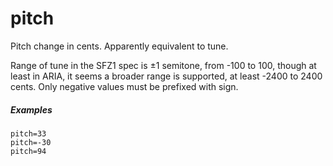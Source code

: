 ---
---
# pitch

Pitch change in cents. Apparently equivalent to tune.

Range of tune in the SFZ1 spec is ±1 semitone, from -100 to 100, though at least
in ARIA, it seems a broader range is supported, at least -2400 to 2400 cents.
Only negative values must be prefixed with sign.

##### Examples

```
pitch=33
pitch=-30
pitch=94
```
